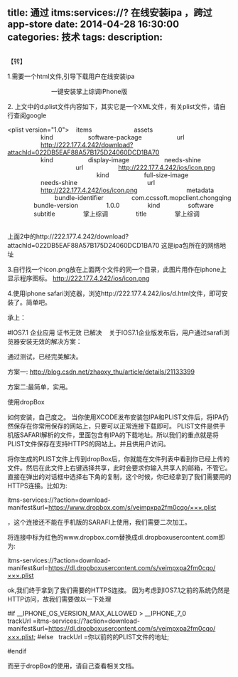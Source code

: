 title: 通过 itms:services://? 在线安装ipa ，跨过app-store
date: 2014-04-28 16:30:00
categories: 技术
tags: 
description:
---
##

##

##

##

【转】


1.需要一个html文件,引导下载用户在线安装ipa



<!DOCTYPE HTML PUBLIC "-//W3C//DTD HTML 4.01 Transitional//EN">
<html>
  <head>
    <title>一键安装掌上综调iPhone版</title>
  </head>
  
  <body>
        <a href='itms-services://?action=download-manifest&url=http://222.177.4.242/ios/d.plist'>一键安装掌上综调iPhone版</a>
  </body>
</html>





2. 上文中的d.plist文件内容如下，其实它是一个XML文件，有关plist文件，请自行查阅google


<?xml version="1.0" encoding="UTF-8"?>
<!DOCTYPE plist PUBLIC "-//Apple//DTD PLIST 1.0//EN" "http://www.apple.com/DTDs/PropertyList-1.0.dtd">
<plist version="1.0">
<dict>
   <key>items</key>
   <array>
       <dict>
           <key>assets</key>
           <array>
               <dict>
                   <key>kind</key>
                   <string>software-package</string>
                   <key>url</key>
                   <string>http://222.177.4.242/download?attachId=022DB5EAF88A57B175D24060DCD1BA70</string>
               </dict>
               <dict>
                   <key>kind</key>
                   <string>display-image</string>
                   <key>needs-shine</key>
                   <true/>
                   <key>url</key>
                   <string>http://222.177.4.242/ios/icon.png</string>
               </dict>
               <dict>
                   <key>kind</key>
                   <string>full-size-image</string>
                   <key>needs-shine</key>
                   <true/>
                   <key>url</key>
                   <string>http://222.177.4.242/ios/icon.png</string>
               </dict>
           </array><key>metadata</key>
           <dict>
               <key>bundle-identifier</key>
               <string>com.ccssoft.mopclient.chongqing</string>
               <key>bundle-version</key>
               <string>1.0.0</string>
               <key>kind</key>
               <string>software</string>
               <key>subtitle</key>
               <string>掌上综调</string>
               <key>title</key>
               <string>掌上综调</string>
           </dict>
       </dict>
   </array>
</dict>
</plist>



上面2中的http://222.177.4.242/download?attachId=022DB5EAF88A57B175D24060DCD1BA70 这是ipa包所在的网络地址


3.自行找一个icon.png放在上面两个文件的同一个目录，此图片用作在iphone上显示程序图标。 http://222.177.4.242/ios/icon.png


4.使用iphone safari浏览器，浏览http://222.177.4.242/ios/d.html文件，即可安装了。简单吧。




承上：



#IOS7.1 企业应用 证书无效 已解决   
关于IOS7.1企业版发布后，用户通过sarafi浏览器安装无效的解决方案：


通过测试，已经完美解决。


方案一:
http://blog.csdn.net/zhaoxy_thu/article/details/21133399


方案二:最简单，实用。


使用dropBox


如何安装，自己度之。
当你使用XCODE发布安装包IPA和PLIST文件后，将IPA仍然保存在你常用保存的网站上，只要可以正常连接下载即可。
PLIST文件是供手机版SAFARI解析的文件，里面包含有IPA的下载地址。所以我们的重点就是将PLIST文件保存在支持HTTPS的网站上。并且供用户访问。


将你生成的PLIST文件上传到dropBox后，你就能在文件列表中看到你已经上传的文件。然后在此文件上右键选择共享，此时会要求你输入共享人的邮箱，不管它。直接在弹出的对话框中选择右下角的复制，这个时候，你已经拿到了我们需要用的HTTPS连接。比如为:


itms-services://?action=download-manifest&url=https://www.dropbox.com/s/veimpxpa2fm0cqo/×××.plist


，这个连接还不能在手机版的SARAFI上使用，我们需要二次加工。


将连接中标为红色的www.dropbox.com替换成dl.dropboxusercontent.com即为:



itms-services://?action=download-manifest&url=https://dl.dropboxusercontent.com/s/veimpxpa2fm0cqo/×××.plist


ok,我们终于拿到了我们需要的HTTPS连接。
因为考虑到IOS7.1之前的系统仍然是HTTP访问，故我们需要做以一下处理


#if __IPHONE_OS_VERSION_MAX_ALLOWED > __IPHONE_7_0
                trackUrl =itms-services://?action=download-manifest&url=https://dl.dropboxusercontent.com/s/veimpxpa2fm0cqo/×××.plist;
#else
  trackUrl =你以前的的PLIST文件的地址;

#endif



而至于dropBox的使用，请自己查看相关文档。





